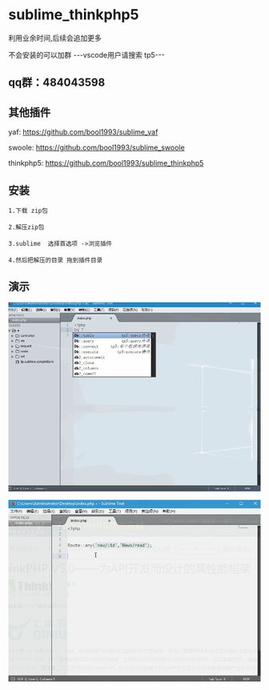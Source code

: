 # sublime_thinkphp5

利用业余时间,后续会追加更多

不会安装的可以加群
---vscode用户请搜索 tp5---

## qq群：484043598

## 其他插件

yaf:
      https://github.com/bool1993/sublime_yaf

swoole:
     https://github.com/bool1993/sublime_swoole


thinkphp5:
     https://github.com/bool1993/sublime_thinkphp5
 
 
## 安装

    1.下载 zip包

    2.解压zip包

    3.sublime  选择首选项 ->浏览插件

    4.然后把解压的目录 拖到插件目录


## 演示

![1](./demo.gif)

![1](./demo2.gif)


